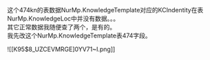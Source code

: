 

这个474kn的表数据NurMp.KnowledgeTemplate对应的KCIndentity在表NurMp.KnowledgeLoc中并没有数据。。。  
其它正常数据我随便查了两个，是有的。  
我先改这个NurMp.KnowledgeTemplate表474字段。


![[K95$8_UZCEVMRGE]0YV71~I.png]]